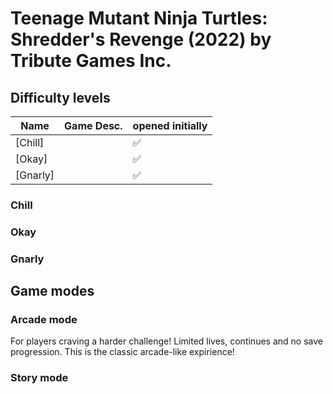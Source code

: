 # Teenage Mutant Ninja Turtles: Shredder's Revenge (2022) by Tribute Games Inc.

## Difficulty levels

| Name       | Game Desc. | opened initially | 
|------------|------------|------------------|
| [Chill]    |            |               ✅ |
| [Okay]     |            |               ✅ |
| [Gnarly]   |            |               ✅ |

### Chill

### Okay

### Gnarly

## Game modes

### Arcade mode

For players craving a harder challenge! Limited lives, continues and no save progression. This is the classic arcade-like expirience!

### Story mode
